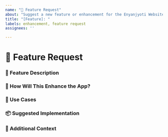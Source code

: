 ```yaml
---
name: "🚀 Feature Request"
about: "Suggest a new feature or enhancement for the Enyanjyoti Website."
title: "[Feature]: "
labels: enhancement, feature request
assignees: ''

---
```


# 🚀 Feature Request

### 📝 Feature Description
<!-- A clear and concise description of the feature you're requesting. -->

### 🔧 How Will This Enhance the App?
<!-- Explain how the requested feature will improve the user experience or functionality. -->

### 🎯 Use Cases
<!-- If applicable, provide use cases that illustrate the need for the feature. -->

### 📦 Suggested Implementation
<!-- If you have suggestions on how to implement this feature, describe them here. -->

### 📸 Additional Context
<!-- Add any other context, screenshots, or details that will help support your request. -->

